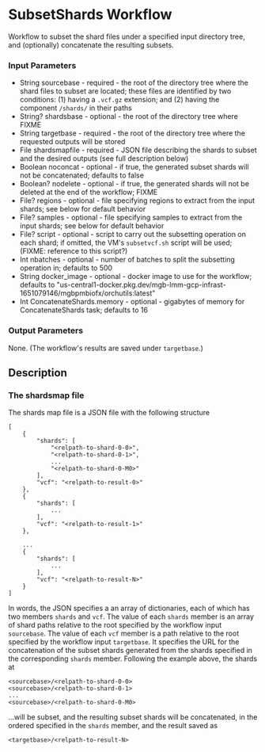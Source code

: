 # SubsetShards Workflow
Workflow to subset the shard files under a specified input directory tree, and (optionally) concatenate the resulting subsets.

### Input Parameters
* String sourcebase - required - the root of the directory tree where the shard files to subset are located; these files are identified by two conditions: (1) having a `.vcf.gz` extension; and (2) having the component `/shards/` in their paths
* String? shardsbase - optional - the root of the directory tree where FIXME
* String targetbase - required - the root of the directory tree where the requested outputs will be stored
* File shardsmapfile - required - JSON file describing the shards to subset and the desired outputs (see full description below)
* Boolean noconcat - optional - if true, the generated subset shards will not be concatenated; defaults to false
* Boolean? nodelete - optional - if true, the generated shards will not be deleted at the end of the workflow; FIXME
* File? regions - optional - file specifying regions to extract from the input shards; see below for default behavior
* File? samples - optional - file specifying samples to extract from the input shards; see below for default behavior
* File? script - optional - script to carry out the subsetting operation on each shard; if omitted, the VM's `subsetvcf.sh` script will be used; (FIXME: reference to this script?)
* Int nbatches - optional - number of batches to split the subsetting operation in; defaults to 500
* String docker_image - optional - docker image to use for the workflow; defaults to "us-central1-docker.pkg.dev/mgb-lmm-gcp-infrast-1651079146/mgbpmbiofx/orchutils:latest"
* Int ConcatenateShards.memory - optional - gigabytes of memory for ConcatenateShards task; defaults to 16

### Output Parameters
None.  (The workflow's results are saved under `targetbase`.)

## Description

### The shardsmap file

The shards map file is a JSON file with the following structure

    [
        {
            "shards": [
                "<relpath-to-shard-0-0>",
                "<relpath-to-shard-0-1>",
                ...
                "<relpath-to-shard-0-M0>"
            ],
            "vcf": "<relpath-to-result-0>"
        },
        {
            "shards": [
                ...
            ],
            "vcf": "<relpath-to-result-1>"
        },

        ...
        {
            "shards": [
                ...
            ],
            "vcf": "<relpath-to-result-N>"
        }
    ]

In words, the JSON specifies a an array of dictionaries, each of which has two members `shards` and `vcf`.  The value of each `shards` member is an array of shard paths relative to the root specified by the workflow input `sourcebase`.  The value of each `vcf` member is a path relative to the root specified by the workflow input `targetbase`.  It specifies the URL for the concatenation of the subset shards generated from the shards specified in the corresponding `shards` member.  Following the example above, the shards at

    <sourcebase>/<relpath-to-shard-0-0>
    <sourcebase>/<relpath-to-shard-0-1>
    ...
    <sourcebase>/<relpath-to-shard-0-M0>

...will be subset, and the resulting subset shards will be concatenated, in the ordered specified in the `shards` member, and the result saved as

    <targetbase>/<relpath-to-result-N>
